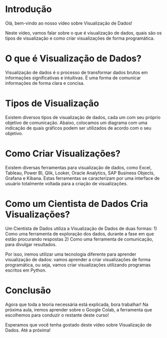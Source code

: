 
# Introdução

Olá, bem-vindo ao nosso vídeo sobre Visualização de Dados!

Neste vídeo, vamos falar sobre o que é visualização de dados, quais são os tipos de visualização e como criar visualizações de forma programática.

# O que é Visualização de Dados?

Visualização de dados é o processo de transformar dados brutos em informações significativas e intuitivas. É uma forma de comunicar informações de forma clara e concisa.

# Tipos de Visualização

Existem diversos tipos de visualização de dados, cada um com seu próprio objetivo de comunicação. Abaixo, colocamos um diagrama com uma indicação de quais gráficos podem ser utilizados de acordo com o seu objetivo.

# Como Criar Visualizações?

Existem diversas ferramentas para visualização de dados, como Excel, Tableau, Power BI, Qlik, Looker, Oracle Analytics, SAP Business Objects, Grafana e Kibana. Estas ferramentas se caracterizam por uma interface de usuário totalmente voltada para a criação de visualizações.

# Como um Cientista de Dados Cria Visualizações?

Um Cientista de Dados utiliza a Visualização de Dados de duas formas: 1) Como uma ferramenta de exploração dos dados, durante a fase em que estão procurando respostas 2) Como uma ferramenta de comunicação, para divulgar resultados.

Por isso, iremos utilizar uma tecnologia diferente para aprender visualização de dados: vamos aprender a criar visualizações de forma programática, ou seja, vamos criar visualizações utilizando programas escritos em Python.

# Conclusão

Agora que toda a teoria necessária está explicada, bora trabalhar! Na próxima aula, iremos aprender sobre o Google Colab, a ferramenta que escolhemos para conduzir o restante deste curso!

Esperamos que você tenha gostado deste vídeo sobre Visualização de Dados. Até a próxima!